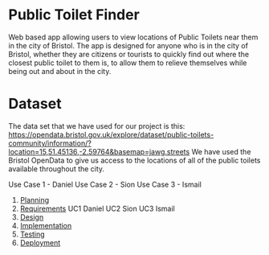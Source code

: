 # Public Toilet Finder

Web based app allowing users to view locations of Public Toilets near them in the city of Bristol.
The app is designed for anyone who is in the city of Bristol, whether they are citizens or tourists to quickly find out where the closest public toilet to them is, to allow them to relieve themselves while being out and about in the city.

# Dataset
The data set that we have used for our project is this:
https://opendata.bristol.gov.uk/explore/dataset/public-toilets-community/information/?location=15,51.45136,-2.59764&basemap=jawg.streets
We have used the Bristol OpenData to give us access to the locations of all of the public toilets available throughout the city.

Use Case 1 - Daniel
Use Case 2 - Sion
Use Case 3 - Ismail

1. [Planning](docs/planning.md)
2. [Requirements](docs/requirements.md) UC1 Daniel UC2 Sion UC3 Ismail
3. [Design](docs/design.md)
4. [Implementation](docs/implementation.md)
5. [Testing](docs/testing.md)
6. [Deployment](docs/deployment.md)
